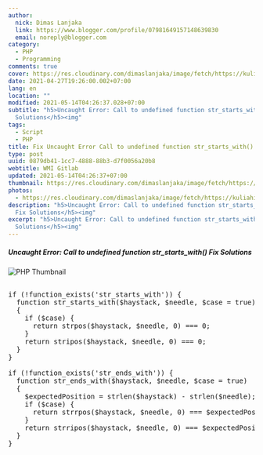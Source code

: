 ```yaml
---
author:
  nick: Dimas Lanjaka
  link: https://www.blogger.com/profile/07981649157148639830
  email: noreply@blogger.com
category:
  - PHP
  - Programming
comments: true
cover: https://res.cloudinary.com/dimaslanjaka/image/fetch/https://kuliahitblog.files.wordpress.com/2019/08/1dbdb-fatal2berror2buncaught2berror2bcall2bto2bundefined2bfunction2bmysql_connect25282529.png
date: 2021-04-27T19:26:00.002+07:00
lang: en
location: ""
modified: 2021-05-14T04:26:37.028+07:00
subtitle: "h5>Uncaught Error: Call to undefined function str_starts_with() Fix
  Solutions</h5><img"
tags:
  - Script
  - PHP
title: Fix Uncaught Error Call to undefined function str_starts_with()
type: post
uuid: 0879db41-1cc7-4888-88b3-d7f0056a20b8
webtitle: WMI Gitlab
updated: 2021-05-14T04:26:37+07:00
thumbnail: https://res.cloudinary.com/dimaslanjaka/image/fetch/https://kuliahitblog.files.wordpress.com/2019/08/1dbdb-fatal2berror2buncaught2berror2bcall2bto2bundefined2bfunction2bmysql_connect25282529.png
photos:
  - https://res.cloudinary.com/dimaslanjaka/image/fetch/https://kuliahitblog.files.wordpress.com/2019/08/1dbdb-fatal2berror2buncaught2berror2bcall2bto2bundefined2bfunction2bmysql_connect25282529.png
description: "h5>Uncaught Error: Call to undefined function str_starts_with()
  Fix Solutions</h5><img"
excerpt: "h5>Uncaught Error: Call to undefined function str_starts_with() Fix
  Solutions</h5><img"
---
```


<h5>Uncaught Error: Call to undefined function str_starts_with() Fix Solutions</h5><img src="https://res.cloudinary.com/dimaslanjaka/image/fetch/https://kuliahitblog.files.wordpress.com/2019/08/1dbdb-fatal2berror2buncaught2berror2bcall2bto2bundefined2bfunction2bmysql_connect25282529.png" alt="PHP Thumbnail"><pre><br>if (!function_exists('str_starts_with')) {<br>  function str_starts_with($haystack, $needle, $case = true)<br>  {<br>    if ($case) {<br>      return strpos($haystack, $needle, 0) === 0;<br>    }<br>    return stripos($haystack, $needle, 0) === 0;<br>  }<br>}<br><br>if (!function_exists('str_ends_with')) {<br>  function str_ends_with($haystack, $needle, $case = true)<br>  {<br>    $expectedPosition = strlen($haystack) - strlen($needle);<br>    if ($case) {<br>      return strrpos($haystack, $needle, 0) === $expectedPosition;<br>    }<br>    return strripos($haystack, $needle, 0) === $expectedPosition;<br>  }<br>}<br></pre>